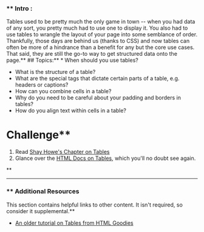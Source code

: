 ### ** Intro :
>
Tables used to be pretty much the only game in town -- when you had data of any sort, you pretty much had to use one to display it.  You also had to use tables to wrangle the layout of your page into some semblance of order.  Thankfully, those days are behind us (thanks to CSS) and now tables can often be more of a hindrance than a benefit for any but the core use cases.  That said, they are still the go-to way to get structured data onto the page.** ## Topics:** * When should you use tables?
* What is the structure of a table?
* What are the special tags that dictate certain parts of a table, e.g. headers or captions?
* How can you combine cells in a table?
* Why do you need to be careful about your padding and borders in tables?
* How do you align text within cells in a table?
# Challenge** <div class="lesson-content__panel" markdown="1">
1. Read [Shay Howe's Chapter on Tables](http://learn.shayhowe.com/html-css/organizing-data-tables)
2. Glance over the [HTML Docs on Tables](http://www.w3schools.com/html/html_tables.asp), which you'll no doubt see again.
</div>** 

---


### ** Additional Resources
This section contains helpful links to other content. It isn't required, so consider it supplemental.** 

* [An older tutorial on Tables from HTML Goodies](http://www.htmlgoodies.com/tutorials/tables/article.php/3479851)
